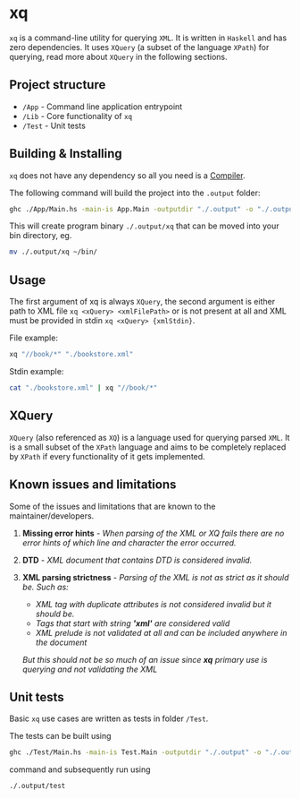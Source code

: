 # xq

`xq` is a command-line utility for querying `XML`. It is written in `Haskell` and has zero dependencies. It uses `XQuery` (a subset of the language `XPath`) for querying, read more about `XQuery` in the following sections.

## Project structure

- `/App` - Command line application entrypoint
- `/Lib` - Core functionality of `xq`
- `/Test` - Unit tests

## Building & Installing

`xq` does not have any dependency so all you need is a [Compiler](https://www.haskell.org/ghc/).

The following command will build the project into the `.output` folder:

```sh
ghc ./App/Main.hs -main-is App.Main -outputdir "./.output" -o "./.output/xq"
```

This will create program binary `./.output/xq` that can be moved into your bin directory, eg.

```sh
mv ./.output/xq ~/bin/
```

## Usage

The first argument of xq is always `XQuery`, the second argument is either path to XML file `xq <xQuery> <xmlFilePath>` or is not present at all and XML must be provided in stdin `xq <xQuery> {xmlStdin}`.

File example:

```sh
xq "//book/*" "./bookstore.xml"
```

Stdin example:

```sh
cat "./bookstore.xml" | xq "//book/*"
```

## XQuery

`XQuery` (also referenced as `XQ`) is a language used for querying parsed `XML`. It is a small subset of the `XPath` language and aims to be completely replaced by `XPath` if every functionality of it gets implemented.

## Known issues and limitations

Some of the issues and limitations that are known to the maintainer/developers.

1. **Missing error hints** - _When parsing of the XML or XQ fails there are no error hints of which line and character the error occurred._
2. **DTD** - _XML document that contains DTD is considered invalid._
3. **XML parsing strictness** -
   _Parsing of the XML is not as strict as it should be. Such as:_

   - _XML tag with duplicate attributes is not considered invalid but it should be._
   - _Tags that start with string **'xml'** are considered valid_
   - _XML prelude is not validated at all and can be included anywhere in the document_

   _But this should not be so much of an issue since **xq** primary use is querying and not validating the XML_

## Unit tests

Basic `xq` use cases are written as tests in folder `/Test`.

The tests can be built using

```sh
ghc ./Test/Main.hs -main-is Test.Main -outputdir "./.output" -o "./.output/test"
```

command and subsequently run using

```sh
./.output/test
```
